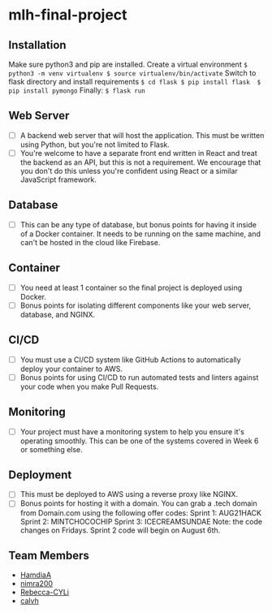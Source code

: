 # mlh-final-project

## Installation
Make sure python3 and pip are installed. 
Create a virtual environment
``$ python3 -m venv virtualenv
  $ source virtualenv/bin/activate``
Switch to flask directory and install requirements
``$ cd flask
  $ pip install flask 
  $ pip install pymongo``
Finally:
``$ flask run``

## Web Server

-   [ ] A backend web server that will host the application. This must
    be written using Python, but you're not limited to Flask.
-   [ ] You're welcome to have a separate front end written in React and
    treat the backend as an API, but this is not a requirement. We
    encourage that you don't do this unless you're confident using React
    or a similar JavaScript framework.

## Database

-   [ ] This can be any type of database, but bonus points for having it
    inside of a Docker container. It needs to be running on the same
    machine, and can't be hosted in the cloud like Firebase.

## Container

-   [ ] You need at least 1 container so the final project is deployed
    using Docker.
-   [ ] Bonus points for isolating different components like your web
    server, database, and NGINX.

## CI/CD

-   [ ] You must use a CI/CD system like GitHub Actions to automatically
    deploy your container to AWS.
-   [ ] Bonus points for using CI/CD to run automated tests and linters
    against your code when you make Pull Requests.

## Monitoring

-   [ ] Your project must have a monitoring system to help you ensure
    it's operating smoothly. This can be one of the systems covered in
    Week 6 or something else.

## Deployment

-   [ ] This must be deployed to AWS using a reverse proxy like NGINX.
-   [ ] Bonus points for hosting it with a domain. You can grab a .tech
    domain from Domain.com using the following offer codes: Sprint 1:
    AUG21HACK Sprint 2: MINTCHOCOCHIP Sprint 3: ICECREAMSUNDAE Note: the
    code changes on Fridays. Sprint 2 code will begin on August 6th.

## Team Members

-   [HamdiaA](https://github.com/HamdiaA)
-   [nimra200](https://github.com/nimra200)
-   [Rebecca-CYLi](https://github.com/Rebecca-CYLi)
-   [calvh](https://github.com/calvh)
